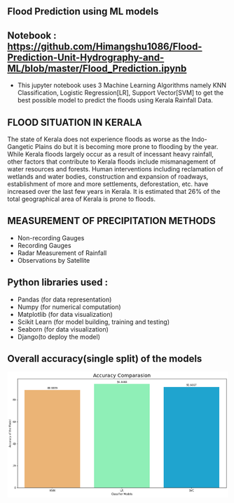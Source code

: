 ## Flood Prediction using ML models

## Notebook : https://github.com/Himangshu1086/Flood-Prediction-Unit-Hydrography-and-ML/blob/master/Flood_Prediction.ipynb

- This jupyter notebook uses 3 Machine Learning Algorithms namely KNN Classification, Logistic Regression[LR], Support Vector[SVM] to get the best possible model to predict the floods using Kerala Rainfall Data.

## FLOOD SITUATION IN KERALA 

The state of Kerala does not experience floods as worse as the Indo-Gangetic Plains do but it is becoming more prone to flooding by the year. While Kerala floods largely occur as a result of incessant heavy rainfall, other factors that contribute to Kerala floods include mismanagement of water resources and forests. Human interventions including reclamation of wetlands and water bodies, construction and expansion of roadways, establishment of more and more settlements, deforestation, etc. have increased over the last few years in Kerala. It is estimated that 26% of the total geographical area of Kerala is prone to floods.

## MEASUREMENT OF PRECIPITATION METHODS

- Non-recording Gauges
- Recording Gauges
- Radar Measurement of Rainfall
- Observations by Satellite

## Python libraries used :
- Pandas (for data representation)
- Numpy (for numerical computation)
- Matplotlib (for data visualization)
- Scikit Learn (for model building, training and testing)
- Seaborn (for data visualization)
- Django(to deploy the model)

## Overall accuracy(single split) of the models
![Accuracy](https://github.com/Himangshu1086/Flood-Prediction-Unit-Hydrography-and-ML/blob/master/accuracy.png)
